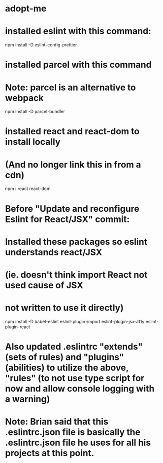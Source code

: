 # adopt-me

# installed eslint with this command:

npm install -D eslint-config-prettier

# installed parcel with this command

# Note: parcel is an alternative to webpack

npm install -D parcel-bundler

# installed react and react-dom to install locally

# (And no longer link this in from a cdn)

npm i react react-dom

# Before "Update and reconfigure Eslint for React/JSX" commit:

# Installed these packages so eslint understands react/JSX

# (ie. doesn't think import React not used cause of JSX

# not written to use it directly)

npm install -D babel-eslint eslint-plugin-import eslint-plugin-jsx-a11y eslint-plugin-react

# Also updated .eslintrc "extends" (sets of rules) and "plugins" (abilities) to utilize the above, "rules" (to not use type script for now and allow console logging with a warning)

# Note: Brian said that this .eslintrc.json file is basically the .eslintrc.json file he uses for all his projects at this point.

